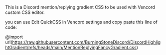 This is a Discord mention/replying gradient CSS to be used with Vencord custom CSS editor.

you can use Edit QuickCSS in Vencord settings and copy paste this line of code:

@import url(https://raw.githubusercontent.com/BurningStoneDiscord/DiscordHighlightGradient/refs/heads/main/MentionReplyingFancyGradient.css)
